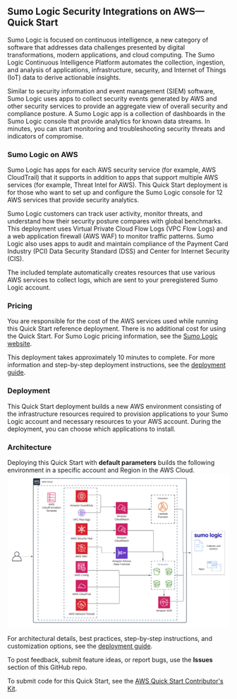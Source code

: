 ## Sumo Logic Security Integrations on AWS—Quick Start

Sumo Logic is focused on continuous intelligence, a new category of software that addresses data challenges presented by digital transformations, modern applications, and cloud computing. The Sumo Logic Continuous Intelligence Platform automates the collection, ingestion, and analysis of applications, infrastructure, security, and Internet of Things (IoT) data to derive actionable insights.

Similar to security information and event management (SIEM) software, Sumo Logic uses apps to collect security events generated by AWS and other security services to provide an aggregate view of overall security and compliance posture. A Sumo Logic app is a collection of dashboards in the Sumo Logic console that provide analytics for known data streams. In minutes, you can start monitoring and troubleshooting security threats and indicators of compromise.

### Sumo Logic on AWS
Sumo Logic has apps for each AWS security service (for example, AWS CloudTrail) that it supports in addition to apps that support multiple AWS services (for example, Threat Intel for AWS). This Quick Start deployment is for those who want to set up and configure the Sumo Logic console for 12 AWS services that provide security analytics.

Sumo Logic customers can track user activity, monitor threats, and understand how their security posture compares with global benchmarks. This deployment uses Virtual Private Cloud Flow Logs (VPC Flow Logs) and a web application firewall (AWS WAF) to monitor traffic patterns. Sumo Logic also uses apps to audit and maintain compliance of the Payment Card Industry (PCI) Data Security Standard (DSS) and Center for Internet Security (CIS).

The included template automatically creates resources that use various AWS services to collect logs, which are sent to your preregistered Sumo Logic account.

### Pricing
You are responsible for the cost of the AWS services used while running this Quick Start reference deployment. There is no additional cost for using the Quick Start. For Sumo Logic pricing information, see the [Sumo Logic website](https://www.sumologic.com/pricing/).

This deployment takes approximately 10 minutes to complete. For more information and step-by-step deployment instructions, see the [deployment guide](https://fwd.aws/mpxj9).

### Deployment
This Quick Start deployment builds a new AWS environment consisting of the infrastructure resources required to provision applications to your Sumo Logic account and necessary resources to your AWS account. During the deployment, you can choose which applications to install.

### Architecture
Deploying this Quick Start with **default parameters** builds the following environment in a specific account and Region in the AWS Cloud.
![quickstart-sumo-logic-security-integrations](./docs/images/architecture.png)

For architectural details, best practices, step-by-step instructions, and customization options, see the [deployment guide](https://aws-quickstart.github.io/quickstart-sumo-logic-log-centralization/).

To post feedback, submit feature ideas, or report bugs, use the **Issues** section of this GitHub repo.

To submit code for this Quick Start, see the [AWS Quick Start Contributor's Kit](https://aws-quickstart.github.io/).